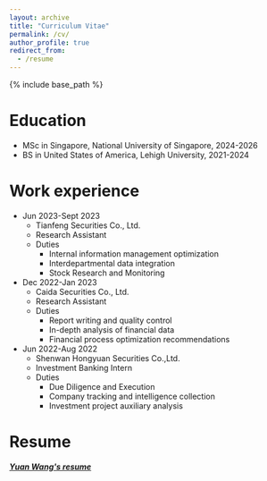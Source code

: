 ```yaml
---
layout: archive
title: "Curriculum Vitae"
permalink: /cv/
author_profile: true
redirect_from:
  - /resume
---
```


{% include base_path %}

Education
======
* MSc in Singapore, National University of Singapore, 2024-2026
* BS in United States of America, Lehigh University, 2021-2024

Work experience
======
* Jun 2023-Sept 2023
  * Tianfeng Securities Co., Ltd.
  * Research Assistant
  * Duties
    * Internal information management optimization
    * Interdepartmental data integration
    * Stock Research and Monitoring
* Dec 2022-Jan 2023
  * Caida Securities Co., Ltd.
  * Research Assistant
  * Duties
    * Report writing and quality control
    * In-depth analysis of financial data
    * Financial process optimization recommendations
* Jun 2022-Aug 2022
  * Shenwan Hongyuan Securities Co.,Ltd.
  * Investment Banking Intern
  * Duties
    * Due Diligence and Execution
    * Company tracking and intelligence collection
    * Investment project auxiliary analysis
  
Resume
======
_**[Yuan Wang's resume](https://github.com/Saintwy6/Saintwy6.github.io/blob/master/pdf/Yuan%20Wang_CV.pdf)**_
